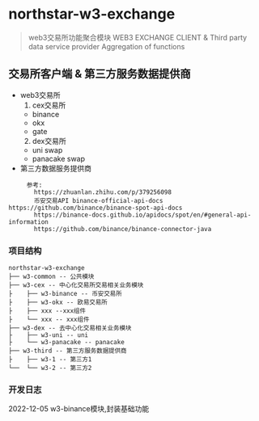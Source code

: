 # northstar-w3-exchange
> web3交易所功能聚合模块
> WEB3 EXCHANGE CLIENT & Third party data service provider Aggregation of functions
> 
## 交易所客户端 & 第三方服务数据提供商
  * web3交易所
    1. cex交易所
      * binance
      * okx
      * gate
    2. dex交易所
      * uni swap
      * panacake swap
  * 第三方数据服务提供商
  ```
       参考:
         https://zhuanlan.zhihu.com/p/379256098
         币安交易API binance-official-api-docs https://github.com/binance/binance-spot-api-docs
         https://binance-docs.github.io/apidocs/spot/en/#general-api-information
         https://github.com/binance/binance-connector-java
  ```
### 项目结构
```
northstar-w3-exchange
├── w3-common -- 公共模块
├── w3-cex -- 中心化交易所交易相关业务模块
├    ├── w3-binance -- 币安交易所
├    ├── w3-okx -- 欧易交易所
├    ├── xxx --xxx组件
├    └── xxx -- xxx组件
├── w3-dex -- 去中心化交易相关业务模块
├    ├── w3-uni -- uni
├    └── w3-panacake -- panacake
├── w3-third -- 第三方服务数据提供商
├    ├── w3-1 -- 第三方1
└──  └── w3-2 -- 第三方2
```
### 开发日志
2022-12-05
  w3-binance模块,封装基础功能
